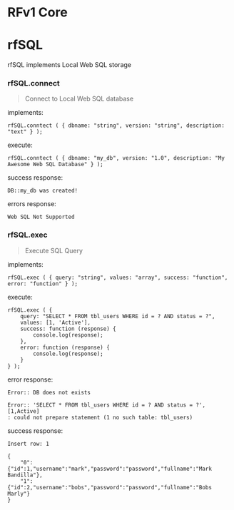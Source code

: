 # RFv1 Core

# rfSQL
rfSQL implements Local Web SQL storage

### rfSQL.connect
>Connect to Local Web SQL database

implements:
```
rfSQL.conntect ( { dbname: "string", version: "string", description: "text" } );
```
execute:
```
rfSQL.conntect ( { dbname: "my_db", version: "1.0", description: "My Awesome Web SQL Database" } );
```
success response:
```
DB::my_db was created!
```
errors response:
```
Web SQL Not Supported
```


### rfSQL.exec
>Execute SQL Query

implements:
```
rfSQL.exec ( { query: "string", values: "array", success: "function", error: "function" } );
```
execute:
```
rfSQL.exec ( { 
	query: "SELECT * FROM tbl_users WHERE id = ? AND status = ?", 
	values: [1, 'Active'], 
	success: function (response) {
		console.log(response);
	},
	error: function (response) {
		console.log(response);
	}
} );
```
error response:
```
Error:: DB does not exists
```
```
Error:: 'SELECT * FROM tbl_users WHERE id = ? AND status = ?', [1,Active] 
: could not prepare statement (1 no such table: tbl_users)
```
success response:
```
Insert row: 1
```
```
{
	"0":{"id":1,"username":"mark","password":"password","fullname":"Mark Bandilla"},
	"1":{"id":2,"username":"bobs","password":"password","fullname":"Bobs Marly"}
}
```

